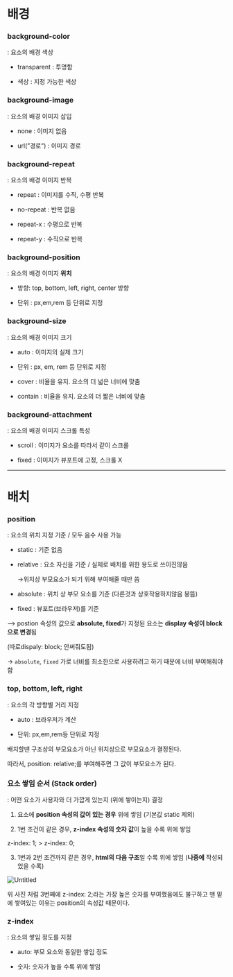 # 배경
### **background-color**

 : 요소의 배경 색상

 - transparent : 투명함

 - 색상 : 지정 가능한 색상

### **background-image**

 : 요소의 배경 이미지 삽입

 - none : 이미지 없음

 - url(”경로”) : 이미지 경로

### **background-repeat**

: 요소의 배경 이미지 반복

 - repeat : 이미지를 수직, 수평 반복

 - no-repeat : 반복 없음

 - repeat-x : 수평으로 반복

 - repeat-y : 수직으로 반복

### **background-position**

: 요소의 배경 이미지 **위치**

 - 방향: top, bottom, left, right, center 방향

 - 단위 : px,em,rem 등 단위로 지정

### **background-size**

: 요소의 배경 이미지 크기

 - auto : 이미지의 실제 크기

 - 단위 : px, em, rem  등 단위로 지정

 - cover : 비율을 유지. 요소의 더 넓은 너비에 맞춤

 - contain : 비율을 유지. 요소의 더 짧은 너비에 맞춤

### **background-attachment**

: 요소의 배경 이미지 스크롤 특성

 - scroll :  이미지가 요소를 따라서 같이 스크롤

 - fixed : 이미지가 뷰포트에 고정, 스크롤 X

---

# 배치
### **position**

: 요소의 위치 지정 기준 / 모두 음수 사용 가능

 - static : 기준 없음

 - relative : 요소 자신을 기준 / 실제로 배치를 위한 용도로 쓰이진않음

    →위치상 부모요소가 되기 위해 부여해줄 때만 씀

 - absolute : 위치 상 부모 요소를 기준 (다른것과 상호작용하지않음 붕뜸)

 - fixed : 뷰포트(브라우저)를 기준

—> postion 속성의 값으로  **absolute, fixed**가 지정된 요소는 **display 속성이 block으로 변경**됨

(따로dispaly: block; 안써줘도됨)

-> `absolute`, `fixed` 가로 너비를 최소한으로 사용하려고 하기 때문에 너비 부여해줘야함

### top, bottom, left, right

 : 요소의 각 방향별 거리 지정

 - auto : 브라우저가 계산

 - 단위: px,em,rem등 단위로 지정

배치할땐 구조상의 부모요소가 아닌 위치상으로 부모요소가 결정된다.

따라서, position: relative;를 부여해주면 그 값이 부모요소가 된다.

### 요소 쌓임 순서 (Stack order)

: 어떤 요소가 사용자와 더 가깝게 있는지 (위에 쌓이는지) 결정

1) 요소에 **position 속성의 값이 있는 경우** 위에 쌓임 (기본값 static 제외)

2) 1번 조건이 같은 경우, **z-index 속성의 숫자 값**이 높을 수록 위에 쌓임

z-index: 1; > z-index: 0;

3) 1번과 2번 조건까지 같은 경우, **html의 다음 구조**일 수록 위에 쌓임 (**나중에** 작성되었을 수록)

![Untitled](https://s3-us-west-2.amazonaws.com/secure.notion-static.com/4d47eb46-e13e-4711-a701-c8d21bc6d9cf/Untitled.png)

위 사진 처럼 3번째에 z-index: 2;라는 가장 높은 숫자를 부여했음에도 불구하고 맨 밑에 쌓여있는 이유는 position의 속성값 때문이다.

### z-index

: 요소의 쌓임 정도를 지정

 - auto: 부모 요소와 동일한 쌓임 정도

 - 숫자: 숫자가 높을 수록 위에 쌓임

